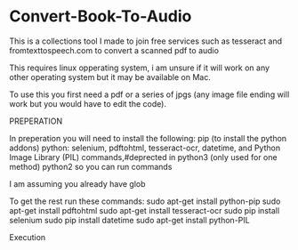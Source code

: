 # Convert-Book-To-Audio
This is a collections tool I made to join free services such as tesseract and fromtexttospeech.com to convert a scanned pdf to audio

This requires linux opperating system, i am unsure if it will work on any other operating system but it may be available on Mac.

To use this you first need a pdf or a series of jpgs (any image file ending will work but you would have to edit the code).

PREPERATION

In preperation you will need to install the following: 
pip (to install the python addons)
python: selenium,
pdftohtml, 
tesseract-ocr, 
datetime,
and Python Image Library (PIL) 
commands,#deprected in python3 (only used for one method)
python2 so you can run commands


I am assuming you already have glob

To get the rest run these commands:
sudo apt-get install python-pip
sudo apt-get install pdftohtml
sudo apt-get install tesseract-ocr
sudo pip install selenium
sudo pip install datetime
sudo apt-get install python-PIL



Execution
